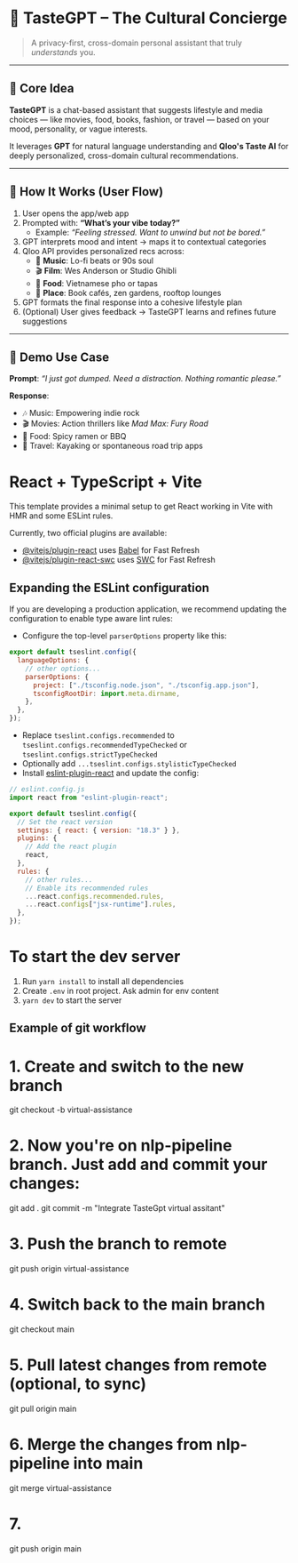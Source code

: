# 🌟 TasteGPT – The Cultural Concierge

> A privacy-first, cross-domain personal assistant that truly _understands_ you.

---

## 🔧 Core Idea

**TasteGPT** is a chat-based assistant that suggests lifestyle and media choices — like movies, food, books, fashion, or travel — based on your mood, personality, or vague interests.

It leverages **GPT** for natural language understanding and **Qloo's Taste AI** for deeply personalized, cross-domain cultural recommendations.

---

## 🧠 How It Works (User Flow)

1. User opens the app/web app
2. Prompted with: **“What’s your vibe today?”**
   - Example: _“Feeling stressed. Want to unwind but not be bored.”_
3. GPT interprets mood and intent → maps it to contextual categories
4. Qloo API provides personalized recs across:
   - 🎵 **Music**: Lo-fi beats or 90s soul
   - 🎬 **Film**: Wes Anderson or Studio Ghibli
   - 🍜 **Food**: Vietnamese pho or tapas
   - 📍 **Place**: Book cafés, zen gardens, rooftop lounges
5. GPT formats the final response into a cohesive lifestyle plan
6. (Optional) User gives feedback → TasteGPT learns and refines future suggestions

---

## 🎥 Demo Use Case

**Prompt**: _“I just got dumped. Need a distraction. Nothing romantic please.”_

**Response**:

- 🎶 Music: Empowering indie rock
- 🎬 Movies: Action thrillers like _Mad Max: Fury Road_
- 🍜 Food: Spicy ramen or BBQ
- 📍 Travel: Kayaking or spontaneous road trip apps

# React + TypeScript + Vite

This template provides a minimal setup to get React working in Vite with HMR and some ESLint rules.

Currently, two official plugins are available:

- [@vitejs/plugin-react](https://github.com/vitejs/vite-plugin-react/blob/main/packages/plugin-react/README.md) uses [Babel](https://babeljs.io/) for Fast Refresh
- [@vitejs/plugin-react-swc](https://github.com/vitejs/vite-plugin-react-swc) uses [SWC](https://swc.rs/) for Fast Refresh

## Expanding the ESLint configuration

If you are developing a production application, we recommend updating the configuration to enable type aware lint rules:

- Configure the top-level `parserOptions` property like this:

```js
export default tseslint.config({
  languageOptions: {
    // other options...
    parserOptions: {
      project: ["./tsconfig.node.json", "./tsconfig.app.json"],
      tsconfigRootDir: import.meta.dirname,
    },
  },
});
```

- Replace `tseslint.configs.recommended` to `tseslint.configs.recommendedTypeChecked` or `tseslint.configs.strictTypeChecked`
- Optionally add `...tseslint.configs.stylisticTypeChecked`
- Install [eslint-plugin-react](https://github.com/jsx-eslint/eslint-plugin-react) and update the config:

```js
// eslint.config.js
import react from "eslint-plugin-react";

export default tseslint.config({
  // Set the react version
  settings: { react: { version: "18.3" } },
  plugins: {
    // Add the react plugin
    react,
  },
  rules: {
    // other rules...
    // Enable its recommended rules
    ...react.configs.recommended.rules,
    ...react.configs["jsx-runtime"].rules,
  },
});
```

# To start the dev server

1. Run `yarn install` to install all dependencies
2. Create `.env` in root project. Ask admin for env content
3. `yarn dev` to start the server

## Example of git workflow

# 1. Create and switch to the new branch

git checkout -b virtual-assistance

# 2. Now you're on nlp-pipeline branch. Just add and commit your changes:

git add .
git commit -m "Integrate TasteGpt virtual assitant"

# 3. Push the branch to remote

git push origin virtual-assistance

# 4. Switch back to the main branch

git checkout main

# 5. Pull latest changes from remote (optional, to sync)

git pull origin main

# 6. Merge the changes from nlp-pipeline into main

git merge virtual-assistance

# 7.

git push origin main

